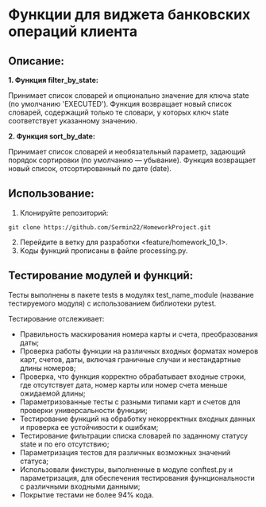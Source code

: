 # Функции для виджета банковских операций клиента

## Описание:

**1. Функция filter_by_state:**

Принимает список словарей и опционально значение для ключа state 
(по умолчанию 'EXECUTED'). Функция возвращает новый список словарей, 
содержащий только те словари, у которых ключ state соответствует 
указанному значению.

**2. Функция sort_by_date:**

Принимает список словарей и необязательный параметр, задающий порядок 
сортировки (по умолчанию — убывание). Функция возвращает новый список,
отсортированный по дате (date).

## Использование:

1. Клонируйте репозиторий:

```
git clone https://github.com/Sermin22/HomeworkProject.git
```
2. Перейдите в ветку для разработки <feature/homework_10_1>. 
3. Kоды функций прописаны в файле processing.py.

## Тестирование модулей и функций:

Тесты выполнены в пакете tests в модулях test_name_module (название тестируемого модуля)
с использованием библиотеки pytest.

Тестирование отслеживает:

- Правильность маскирования номера карты и счета, преобразования даты;
- Проверка работы функции на различных входных форматах номеров карт, счетов, даты,
включая граничные случаи и нестандартные длины номеров;
- Проверка, что функция корректно обрабатывает входные строки, где отсутствует дата,
номер карты или номер счета меньше ожидаемой длины;
- Параметризованные тесты с разными типами карт и счетов для проверки универсальности 
функции;
- Тестирование функций на обработку некорректных входных данных и проверка ее 
устойчивости к ошибкам;
- Тестирование фильтрации списка словарей по заданному статусу state и по его отсутствию;
- Параметризация тестов для различных возможных значений статуса;
- Использовали фикстуры, выполненные в модуле conftest.py и параметризация, для
обеспечения тестирования функциональности с различными входными данными;
- Покрытие тестами не более 94% кода.
